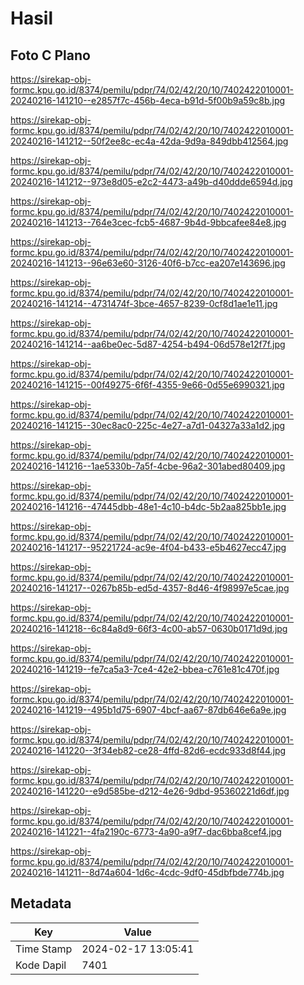 # Hasil

## Foto C Plano

https://sirekap-obj-formc.kpu.go.id/8374/pemilu/pdpr/74/02/42/20/10/7402422010001-20240216-141210--e2857f7c-456b-4eca-b91d-5f00b9a59c8b.jpg

https://sirekap-obj-formc.kpu.go.id/8374/pemilu/pdpr/74/02/42/20/10/7402422010001-20240216-141212--50f2ee8c-ec4a-42da-9d9a-849dbb412564.jpg

https://sirekap-obj-formc.kpu.go.id/8374/pemilu/pdpr/74/02/42/20/10/7402422010001-20240216-141212--973e8d05-e2c2-4473-a49b-d40ddde6594d.jpg

https://sirekap-obj-formc.kpu.go.id/8374/pemilu/pdpr/74/02/42/20/10/7402422010001-20240216-141213--764e3cec-fcb5-4687-9b4d-9bbcafee84e8.jpg

https://sirekap-obj-formc.kpu.go.id/8374/pemilu/pdpr/74/02/42/20/10/7402422010001-20240216-141213--96e63e60-3126-40f6-b7cc-ea207e143696.jpg

https://sirekap-obj-formc.kpu.go.id/8374/pemilu/pdpr/74/02/42/20/10/7402422010001-20240216-141214--4731474f-3bce-4657-8239-0cf8d1ae1e11.jpg

https://sirekap-obj-formc.kpu.go.id/8374/pemilu/pdpr/74/02/42/20/10/7402422010001-20240216-141214--aa6be0ec-5d87-4254-b494-06d578e12f7f.jpg

https://sirekap-obj-formc.kpu.go.id/8374/pemilu/pdpr/74/02/42/20/10/7402422010001-20240216-141215--00f49275-6f6f-4355-9e66-0d55e6990321.jpg

https://sirekap-obj-formc.kpu.go.id/8374/pemilu/pdpr/74/02/42/20/10/7402422010001-20240216-141215--30ec8ac0-225c-4e27-a7d1-04327a33a1d2.jpg

https://sirekap-obj-formc.kpu.go.id/8374/pemilu/pdpr/74/02/42/20/10/7402422010001-20240216-141216--1ae5330b-7a5f-4cbe-96a2-301abed80409.jpg

https://sirekap-obj-formc.kpu.go.id/8374/pemilu/pdpr/74/02/42/20/10/7402422010001-20240216-141216--47445dbb-48e1-4c10-b4dc-5b2aa825bb1e.jpg

https://sirekap-obj-formc.kpu.go.id/8374/pemilu/pdpr/74/02/42/20/10/7402422010001-20240216-141217--95221724-ac9e-4f04-b433-e5b4627ecc47.jpg

https://sirekap-obj-formc.kpu.go.id/8374/pemilu/pdpr/74/02/42/20/10/7402422010001-20240216-141217--0267b85b-ed5d-4357-8d46-4f98997e5cae.jpg

https://sirekap-obj-formc.kpu.go.id/8374/pemilu/pdpr/74/02/42/20/10/7402422010001-20240216-141218--6c84a8d9-66f3-4c00-ab57-0630b0171d9d.jpg

https://sirekap-obj-formc.kpu.go.id/8374/pemilu/pdpr/74/02/42/20/10/7402422010001-20240216-141219--fe7ca5a3-7ce4-42e2-bbea-c761e81c470f.jpg

https://sirekap-obj-formc.kpu.go.id/8374/pemilu/pdpr/74/02/42/20/10/7402422010001-20240216-141219--495b1d75-6907-4bcf-aa67-87db646e6a9e.jpg

https://sirekap-obj-formc.kpu.go.id/8374/pemilu/pdpr/74/02/42/20/10/7402422010001-20240216-141220--3f34eb82-ce28-4ffd-82d6-ecdc933d8f44.jpg

https://sirekap-obj-formc.kpu.go.id/8374/pemilu/pdpr/74/02/42/20/10/7402422010001-20240216-141220--e9d585be-d212-4e26-9dbd-95360221d6df.jpg

https://sirekap-obj-formc.kpu.go.id/8374/pemilu/pdpr/74/02/42/20/10/7402422010001-20240216-141221--4fa2190c-6773-4a90-a9f7-dac6bba8cef4.jpg

https://sirekap-obj-formc.kpu.go.id/8374/pemilu/pdpr/74/02/42/20/10/7402422010001-20240216-141211--8d74a604-1d6c-4cdc-9df0-45dbfbde774b.jpg


## Metadata

| Key        | Value               |
| ---------- | ------------------- |
| Time Stamp | 2024-02-17 13:05:41 |
| Kode Dapil | 7401                |



